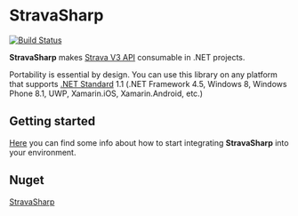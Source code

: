 # StravaSharp

[![Build Status](https://app.bitrise.io/app/863736459f8c67df/status.svg?token=UeYuCvD4a6S_XMPWdMriVg)](https://app.bitrise.io/app/863736459f8c67df)

**StravaSharp** makes [Strava V3 API](https://strava.github.io/api/) consumable in .NET projects.

Portability is essential by design. You can use this library on any platform that supports [.NET Standard](https://docs.microsoft.com/en-us/dotnet/standard/net-standard) 1.1 (.NET Framework 4.5, Windows 8, Windows Phone 8.1, UWP, Xamarin.iOS, Xamarin.Android, etc.)

## Getting started

[Here](https://github.com/gabornemeth/StravaSharp/blob/master/GettingStarted.md) you can find some info about how to start integrating **StravaSharp** into your environment.

## Nuget

[StravaSharp](https://www.nuget.org/packages/StravaSharp/)
